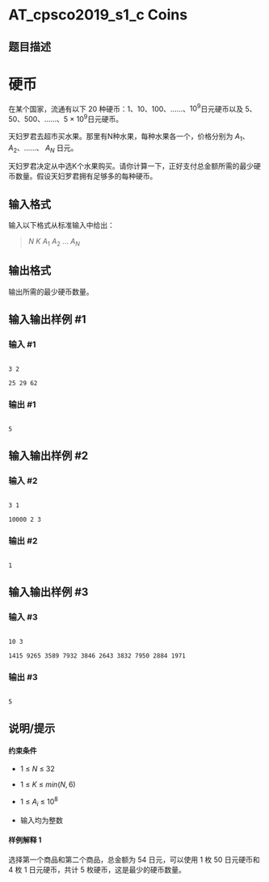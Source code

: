 # AT_cpsco2019_s1_c Coins

## 题目描述

# 硬币


在某个国家，流通有以下 $20$ 种硬币：$1$、$10$、$100$、……、$10^9$日元硬币以及 $5$、$50$、$500$、……、$5$ $\times$ $10^9$日元硬币。

天妇罗君去超市买水果。那里有N种水果，每种水果各一个，价格分别为 $A_1$、$A_2$、……、 $A_N$ 日元。

天妇罗君决定从中选K个水果购买。请你计算一下，正好支付总金额所需的最少硬币数量。假设天妇罗君拥有足够多的每种硬币。

## 输入格式

输入以下格式从标准输入中给出：

> $N$ $K$ $A_1$ $A_2$ ... $A_N$

## 输出格式

输出所需的最少硬币数量。

## 输入输出样例 #1

### 输入 #1

```
3 2
25 29 62
```

### 输出 #1

```
5
```

## 输入输出样例 #2

### 输入 #2

```
3 1
10000 2 3
```

### 输出 #2

```
1
```

## 输入输出样例 #3

### 输入 #3

```
10 3
1415 9265 3589 7932 3846 2643 3832 7950 2884 1971
```

### 输出 #3

```
5
```

## 说明/提示

#### 约束条件

- $1$ $\leq$ $N$ $\leq$ $32$
- $1$ $\leq$ $K$ $\leq$ $min(N, 6)$
- $1$ $\leq$ $A_i$ $\leq$ $10^8$
- 输入均为整数

#### 样例解释 1

选择第一个商品和第二个商品，总金额为 $54$ 日元，可以使用 $1$ 枚 $50$ 日元硬币和 $4$ 枚 $1$ 日元硬币，共计 $5$ 枚硬币，这是最少的硬币数量。